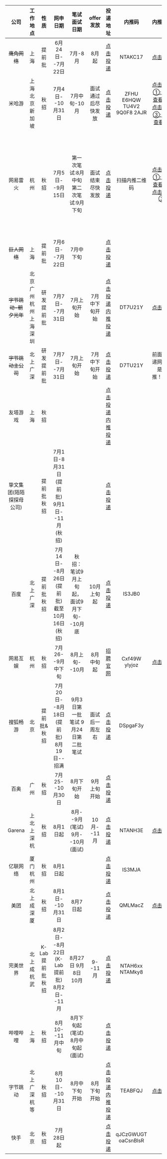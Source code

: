 | 公司 | 工作地点 | 性质 | 网申日期 | 笔试面试日期 | offer发放 | 投递地址 | 内推码 | 内推方式 | 备注 |  
| :----: | :---: | :-------: | :----------: | :----------: | :-------: | :----: | :---: | :--: | :--: |  
| ~~鹰角网络~~ | 上海 | 提前批 | 6月24日--7月22日 | 7月-8月 | 8月起 | [点击投递](https://campus.hypergryph.com/campus_apply/hypergryph/26326/#/jobs?zhineng=72529) | NTAKC17 | [点击查看](https://raw.githubusercontent.com/ZZh2333/picgoResource/main/img/README2022-07-04-19-10-26.jpg)  | [招聘宣传](https://raw.githubusercontent.com/ZZh2333/picgoResource/main/img/README2022-07-04-19-11-01.jpg) |
| 米哈游 | 上海  北京  新加坡 | 秋招 | 7月4日--10月31日 | 7月中旬-10月 | 面试通过后尽快发放 | [点击投递](https://campus.mihoyo.com/#/campus) | ZFHU  E6HQW  TU4V2  9Q0F8  2AJR | [点击查看①](https://raw.githubusercontent.com/ZZh2333/picgoResource/main/img/README2022-07-04-19-11-33.jpg);[点击查看②](https://raw.githubusercontent.com/ZZh2333/picgoResource/main/img/README2022-07-04-19-11-58.jpg);[点击查看③](https://raw.githubusercontent.com/ZZh2333/picgoResource/main/img/README2022-07-04-19-12-25.jpg);[点击查看④](https://raw.githubusercontent.com/ZZh2333/picgoResource/main/img/README2022-07-04-19-12-48.jpg) | [Q&A答疑](https://mp.weixin.qq.com/s/DbH3LmZcvpVPmVVy5Ji7sg) |
| 网易雷火 | 杭州 | 秋招 | 7月5日--9月15日 | 第一次笔试:8月中旬  第二次笔试:9月下旬 | 面试结束尽快发放 | [点击投递](https://leihuo.163.com/campus/) | 扫描内推二维码 | [点击查看①](https://raw.githubusercontent.com/ZZh2333/picgoResource/main/img/%E6%A0%A1%E6%8B%9B%E6%97%A5%E5%8E%862022-07-05-11-28-14.png);[点击查看②](https://raw.githubusercontent.com/ZZh2333/picgoResource/main/img/%E6%A0%A1%E6%8B%9B%E6%97%A5%E5%8E%862022-07-05-11-29-10.jpg);[点击查看③](https://raw.githubusercontent.com/ZZh2333/picgoResource/main/img/%E6%A0%A1%E6%8B%9B%E6%97%A5%E5%8E%862022-07-05-11-29-41.png) | [网易游戏雷火招聘宣传](https://mp.weixin.qq.com/s/h6PvUeRyuQy0WONDOeSptA)  [网易伏羲人工智能专场](https://mp.weixin.qq.com/s/4b378sirp3Yr0re-nZ6dXg)  [技术岗提前批报名](https://mp.weixin.qq.com/s/XDTU7KlCFIp11p65HIT4PA) |
| ~~巨人网络~~ | 上海 | 提前批 | 7月6日--7月22日 | 7月中下旬 |  | [点击投递](https://www.nowcoder.com/careers/Giant/102891) |  |  |[招聘宣传](https://mp.weixin.qq.com/s/QZtfmG6cnlo0DLl0BAvf6w) |
| ~~字节跳动-朝夕光年~~ | 北京  广州  杭州  上海  深圳 | 研发提前批 | 7月7日--7月31日 | 7月上旬开始 | 7月中下旬开始 | [点击投递](https://jobs.bytedance.com/campus/position?keywords=%E6%9C%9D%E5%A4%95%E5%85%89%E5%B9%B4&category=&location=&project=&type=2&job_hot_flag=&current=1&limit=10&functionCategory=&spread=YQNNAMA)  [内推投递](https://jobs.bytedance.com/campus/position?keywords=%E6%9C%9D%E5%A4%95%E5%85%89%E5%B9%B4&category=&location=&project=7111611732275235079&type=2&job_hot_flag=&current=1&limit=10&functionCategory=&referral_code=DT7U21Y) | DT7U21Y | [点击查看](https://raw.githubusercontent.com/ZZh2333/picgoResource/main/img/%E6%A0%A1%E6%8B%9B%E6%97%A5%E5%8E%862022-07-07-21-16-14.png) | [招聘宣传](https://mp.weixin.qq.com/s/3oQLLex_QSGdTtAF-xN_aQ) |
| ~~字节跳动主公司~~ | 北上广深 | 研发提前批 | 7月7日--7月31日 | 7月上旬开始 | 7月中下旬开始 | [点击投递](https://jobs.bytedance.com/campus/position?referral_code=DT7U21Y) | D7TU21Y | 前面的投递网址就是内推！！！| [招聘动态](https://jobs.bytedance.com/campus/trends?tab=campusPreach&referral_code=DT7U21Y)  [Q&A答疑](https://jobs.bytedance.com/campus/trends?tab=questionandAnswer&referral_code=DT7U21Y) |
| 友塔游戏 | 上海 | 秋招 |  |  |  | [点击投递](https://www.yotta-hr.com/zh/job)  [内推投递](https://yotta-hr.com/zh/internal-recommendation?token=a81f017234c480922a725a4f827b01d6-871067-2514221835) |  |  | [招聘宣传](https://mp.weixin.qq.com/s/f1_JEk3CdlqiPQwZXyW7gA) |
|挚文集团(陌陌探探母公司) |  | 提前批 秋招 | 7月1日-8月31日(提前批)  9月1日--11月(秋招) |  |  | [点击投递](https://app.mokahr.com/campus-recruitment/immomo/54299#/) |  |  | [招聘资讯](https://mp.weixin.qq.com/s/J0QOpE4L4SPufV2uxTdrJQ) |
| 百度 | 北上广深 | 提前批 秋招 | 7月14日--8月26日(提前批)  截至10月16日(秋招) | 秋招：笔试9月上旬起，面试9月下旬--10月底 | 10月上旬起 | [点击投递](https://talent.baidu.com/jobs/list?recommendCode=IS3JB0) | IS3JB0 |  | [招聘动态](https://talent.baidu.com/static/campus.html#/process)  [Q&A答疑](https://mp.weixin.qq.com/s/9Pv2s3t6A45pyWFlEGHA8A) |
| 网易互娱 | 杭州 | 秋招 | 7月26--9月中下旬 | 8月上旬--10月 | 8月中旬起 | [招聘官网](https://game.campus.163.com/) | Cxf49W  ylyjoz | [点击查看](https://raw.githubusercontent.com/ZZh2333/picgoResource/main/img/%E6%A0%A1%E6%8B%9B%E6%97%A5%E5%8E%862022-07-21-13-30-09.jpg) | [招聘先导](https://raw.githubusercontent.com/ZZh2333/picgoResource/main/img/%E6%A0%A1%E6%8B%9B%E6%97%A5%E5%8E%862022-07-21-16-29-18.jpg)  [校招笔记](https://note.youdao.com/ynoteshare/index.html?id=aa4894dc463fc99d3b3e7f316afbb327&type=note&_time=1658725705262) |
| 搜狐畅游 | 北京 | 提前批&秋招 | 7月20日--8月18日(提前批)  8月19日--招满 | 9月3日第一批笔试  9月24日第二批笔试 | 面试后一周左右 | [点击投递](https://app.mokahr.com/campus-recruitment/cyou-inc/42233#/) | DSpgaF3y |  | [招聘宣传](https://mp.weixin.qq.com/s/AK9KH8fHFXpZsg5seT1bJQ)  [Q&A答疑](https://mp.weixin.qq.com/s/-RJSGgzfne0QfukdHBF7vQ) |
| 百奥 | 广州 | 秋招 |7月25--10月30日 | 8月下旬开始 | 9月上旬开始 | [点击投递](https://app.mokahr.com/campus_apply/aobi/25016#/?anchorName=default_banner&sourceToken=) |  |  | [招聘宣传](https://mp.weixin.qq.com/s/SerVQtNtUZw4xspwKkhnlg)  [Q&A答疑](https://mp.weixin.qq.com/s?__biz=MzA4NzkzNTYwNg==&mid=2651105437&idx=2&sn=57e86d3850d5a6163b6e927e3a21ff0e&chksm=8bc1d784bcb65e92633877fa97b2b9392432468856f438f5690e2478d69fb8201252bbc0ea79&scene=132#wechat_redirect) |
|Garena|上北上深杭|秋招|8月1日起|8月--9月(笔试)  9月--10月(面试)|10月--11月|[点击投递](https://app.mokahr.com/recommendation-apply/garena/40626?sharePageId=1554706&recommendCode=NTANH3E&codeType=1#/recommendation/page/1554706)|NTANH3E|[点击查看](https://raw.githubusercontent.com/ZZh2333/picgoResource/main/img/%E6%A0%A1%E6%8B%9B%E6%97%A5%E5%8E%862022-08-01-12-41-45.jpg)|[招聘宣传](https://mp.weixin.qq.com/s/1-WzMAa_2W9Dy0F37gge0g)|
|亿联网络|厦门  杭州|秋招|8月1日起|  |  |[点击投递](https://yealink.zhiye.com/Campus)|IS3MJA|  |[招聘宣传](https://mp.weixin.qq.com/s/dZ41n4MwRhSNffdhhLUUYw)|
|美团|北上成深厦|秋招|8月1日--10月31日|8月7日起|  | [点击投递](https://campus.meituan.com/) | QMLMacZ | [点击查看](https://raw.githubusercontent.com/ZZh2333/picgoResource/main/img/%E6%A0%A1%E6%8B%9B%E6%97%A5%E5%8E%862022-08-01-13-16-45.jpg) | [招聘宣传](https://mp.weixin.qq.com/s/d-t1zIJFmOvCuwcN374j7g) |
|完美世界|北上成杭武|K-Lab提前批  秋招|8月2日--8月22日(K-Lab提前批)  8月2日--11月|8月27日  9月8日  10月|9--11月|[点击投递](https://recruit.games.wanmei.com/campus-recruitment/pwrd/45131/#/)|NTAH6xx  NTAMky8|  |[招聘宣传](https://mp.weixin.qq.com/s/4YNUK5Wa0pVCPZOqr8tNFQ)  [Q&A答疑](https://mp.weixin.qq.com/s/rFItJ2hN9F4pW4wYOgtlWg)|
|哔哩哔哩|上海|秋招|8月10--11月中旬|8月下旬起(笔试)  8月中旬起(面试)|  |[点击投递](https://jobs.bilibili.com/campus/positions?channel=bilibiliaccounts)|  |  |[招聘宣传](https://mp.weixin.qq.com/s/jqwevXb8MJb7tYSZN_lEKQ)|
|字节跳动|北上广深杭等|秋招|8月10日--10月31日|8月中下旬开始|8月下旬开始|[点击投递](https://jobs.bytedance.com/campus/?spread=ZHMP9K6)  [内推投递]( https://jobs.toutiao.com/s/jYQ6499)| TEABFQJ | [点击查看](https://raw.githubusercontent.com/ZZh2333/picgoResource/main/img/%E6%A0%A1%E6%8B%9B%E6%97%A5%E5%8E%862022-08-10-21-22-30.jpg) |[招聘宣传](https://mp.weixin.qq.com/s/2xgtgjcDXD4CLl0oEsUFWg)|
|快手|北京|秋招| 7月28日起 |  |  | [点击投递](https://campus.kuaishou.cn/#/campus/index) |qJCzGWUGT  oaCsnBlsR|  |  |